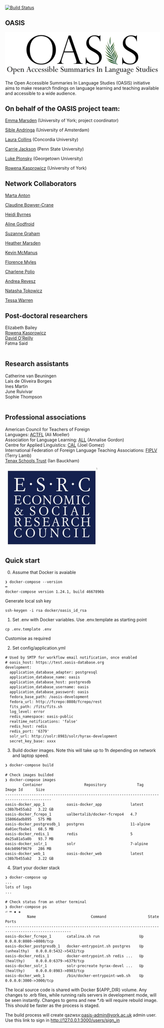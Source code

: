 [![Build Status](https://travis-ci.org/digital-york/oasis.svg?branch=master)](https://travis-ci.org/digital-york/oasis)

## OASIS

![OASIS](app/assets/images/WhiteBckG_BiggerWords.png)

The Open Accessible Summaries In Language Studies (OASIS) initiative aims to make research findings on language learning and teaching available and accessible to a wide audience.


## On behalf of the OASIS project team:

<p><a target="_blank" href="https://www.york.ac.uk/education/our-staff/academic/emma-marsden/">Emma Marsden</a> (University of York; project coordinator)</p>
<p><a target="_blank" href="http://www.uva.nl/profiel/a/n/s.j.andringa/s.j.andringa.html">Sible Andringa</a> (University of Amsterdam)</p>
<p><a target="_blank" href="http://www.concordia.ca/artsci/education/faculty.html?fpid%3Dlaura-collins">Laura Collins</a> (Concordia University)</p>
<p><a target="_blank" href="http://cls.psu.edu/people/cnj1">Carrie Jackson</a> (Penn State University)</p>
<p><a target="_blank" href="https://lukeplonsky.wordpress.com/">Luke Plonsky</a> (Georgetown University)</p>
<p><a target="_blank" href="http://digitalcreativity.ac.uk/people/dr-rowena-kasprowicz">Rowena Kasprowicz</a> (University of York)</p>
 
## Network Collaborators

<p><a target="_blank" href="https://liberalarts.iupui.edu/directory/bio/manton">Marta Anton</a></p>
<p><a target="_blank" href="https://www.york.ac.uk/education/our-staff/academic/claudine-bowyer-crane/">Claudine Bowyer-Crane</a></p>
<p><a target="_blank" href="https://german.georgetown.edu/story/1242751814140.html">Heidi Byrnes</a></p>
<p><a target="_blank" href="http://sls.msu.edu/people/core-faculty/aline-godfroid/">Aline Godfroid</a></p>
<p><a target="_blank" href="https://www.reading.ac.uk/education/about/staff/s-j-graham.aspx">Suzanne Graham</a></p>
<p><a target="_blank" href="https://www.york.ac.uk/language/people/academic-research/heather-marsden/">Heather Marsden</a></p>
<p><a target="_blank" href="http://aplng.la.psu.edu/people/kzm197">Kevin McManus</a></p>
<p><a target="_blank" href="https://www1.essex.ac.uk/langling/staff/profile.aspx?ID=2332">Florence Myles</a></p>
<p><a target="_blank" href="http://polio.msu.domains/">Charlene Polio</a></p>
<p><a target="_blank" href="https://iris.ucl.ac.uk/iris/browse/profile?upi=AREVE24">Andrea Revesz</a></p>
<p><a target="_blank" href="https://psychology.pitt.edu/people/natasha-tokowicz-phd">Natasha Tokowicz</a></p>
<p><a target="_blank" href="http://www.pitt.edu/~tessa/">Tessa Warren</a></p>

## Post-doctoral researchers 
 
Elizabeth Bailey<br/>
<a href="http://digitalcreativity.ac.uk/people/dr-rowena-kasprowicz">Rowena Kasprowicz</a><br/>
<a href="https://www.york.ac.uk/education/research/progress/david-oreilly/#tab-1">David O’Reilly</a><br/>
Fatma Said<br/><br/> 

## Research assistants

Catherine van Beuningen<br/>
Lais de Oliveira Borges<br/>
Ines Martin<br/>
June Ruivivar<br/>
Sophie Thompson<br/><br/>

## Professional associations

American Council for Teachers of Foreign<br/>
Languages: <a href="https://www.actfl.org/">ACTFL</a> (Ali Moeller)<br/>
Association for Language Learning: <a href="https://www.all-languages.org.uk/">ALL</a> (Annalise Gordon)<br/>
Centre for Applied Linguistics: <a href="http://www.cal.org/">CAL</a> (Joel Gomez)<br/>
International Federation of Foreign Language Teaching Associations: <a href="https://fiplv.com/">FIPLV</a> (Terry Lamb)<br/>
<a href="https://www.tenaxschoolstrust.co.uk/">Tenax Schools Trust</a> (Ian Bauckham)<br/>

![](app/assets/images/ESRC-logo-300x258.jpg)

## Quick start
0. Assume that Docker is avaiable
```
❯ docker-compose --version                                                                 ═
docker-compose version 1.24.1, build 4667896b
```
Generate local ssh key
```
ssh-keygen -i rsa docker/oasis_id_rsa
```

1. Set .env with Docker variables. Use .env.template as starting point
```
cp .env.template .env
```
Customise as required

2. Set config/application.yml
```
# Used by SMTP for workflow email notification, once enabled
# oasis_host: https://test.oasis-database.org
development:
  application_database_adapter: postgresql
  application_database_name: oasis
  application_database_host: postgresdb
  application_database_username: oasis
  application_database_password: oasis
  fedora_base_path: /oasis-development
  fedora_url: http://fcrepo:8080/fcrepo/rest
  fits_path: /fits/fits.sh
  log_level: error
  redis_namespace: oasis-public
  realtime_notifications: 'false'
  redis_host: redis
  redis_port: '6379'
  solr_url: http://solr:8983/solr/hyrax-development
  secret_key_base: xxxx
```
3. Build docker images. Note this will take up to 1h depending on network and laptop speed.
```
❯ docker-compose build

# Check images builded
❯ docker-compose images
        Container                   Repository              Tag        Image Id      Size  
-------------------------------------------------------------------------------------------
oasis-docker_app_1          oasis-docker_app             latest      c38b7b455ab2   3.22 GB
oasis-docker_fcrepo_1       ualbertalib/docker-fcrepo4   4.7         15806dadb895   575 MB 
oasis-docker_postgresdb_1   postgres                     11-alpine   da01ecfbabe1   68.5 MB
oasis-docker_redis_1        redis                        5           de25a81a5a0b   93.7 MB
oasis-docker_solr_1         solr                         7-alpine    64cb096f9679   286 MB 
oasis-docker_web_1          oasis-docker_web             latest      c38b7b455ab2   3.22 GB
```
4. Start your docker stack
```
❯ docker-compose up
...
lots of logs
...

# Check status from an other terminal
❯ docker-compose ps                                                                  ⏎ ═ ✹ ✚
          Name                         Command                   State                Ports         
----------------------------------------------------------------------------------------------------
oasis-docker_fcrepo_1       catalina.sh run                  Up               0.0.0.0:8080->8080/tcp
oasis-docker_postgresdb_1   docker-entrypoint.sh postgres    Up (unhealthy)   0.0.0.0:5432->5432/tcp
oasis-docker_redis_1        docker-entrypoint.sh redis ...   Up (healthy)     0.0.0.0:6379->6379/tcp
oasis-docker_solr_1         solr-precreate hyrax-devel ...   Up (healthy)     0.0.0.0:8983->8983/tcp
oasis-docker_web_1          /bin/docker-entrypoint-web.sh    Up               0.0.0.0:3000->3000/tcp
```

The local source code is shared with Docker ${APP_DIR} volume. Any changes to .erb files, while running rails servers  in development mode, will be seen instantly. Changes to gems and new *.rb will require rebuild image. This should be faster as the process is staged.   

The build process will create qazwsx:oasis-admin@york.ac.uk admin user. Use this link to sign in http://127.0.0.1:3000/users/sign_in
